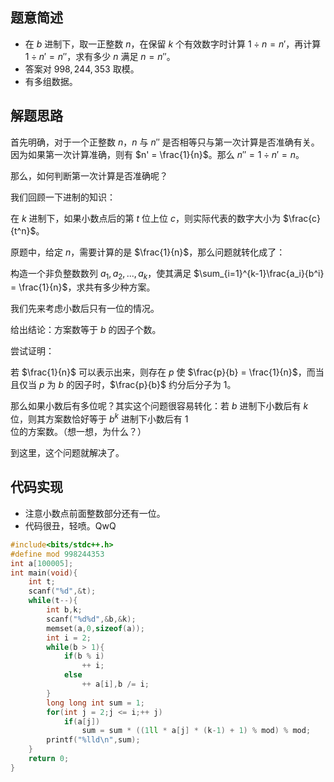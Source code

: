 ## 题意简述
- 在 $b$ 进制下，取一正整数 $n$，在保留 $k$ 个有效数字时计算 $1 \div n = n'$，再计算 $1 \div n' = n''$，求有多少 $n$ 满足 $n = n''$。
- 答案对 $998,244,353$ 取模。
- 有多组数据。

## 解题思路
首先明确，对于一个正整数 $n$，$n$ 与 $n''$ 是否相等只与第一次计算是否准确有关。因为如果第一次计算准确，则有 $n' = \frac{1}{n}$。那么 $n'' = 1 \div n' = n$。

那么，如何判断第一次计算是否准确呢？

我们回顾一下进制的知识：

在 $k$ 进制下，如果小数点后的第 $t$ 位上位 $c$，则实际代表的数字大小为 $\frac{c}{t^n}$。

原题中，给定 $n$，需要计算的是 $\frac{1}{n}$，那么问题就转化成了：

构造一个非负整数数列 $a_1,a_2,...,a_k$，使其满足 $\sum_{i=1}^{k-1}\frac{a_i}{b^i} = \frac{1}{n}$，求共有多少种方案。

我们先来考虑小数后只有一位的情况。

给出结论：方案数等于 $b$ 的因子个数。

尝试证明：

若 $\frac{1}{n}$ 可以表示出来，则存在 $p$ 使 $\frac{p}{b} = \frac{1}{n}$，而当且仅当 $p$ 为 $b$ 的因子时，$\frac{p}{b}$ 约分后分子为 $1$。

那么如果小数后有多位呢？其实这个问题很容易转化：若 $b$ 进制下小数后有 $k$ 位，则其方案数恰好等于 $b^k$ 进制下小数后有 $1$ 位的方案数。（想一想，为什么？）

到这里，这个问题就解决了。

## 代码实现
- 注意小数点前面整数部分还有一位。
- 代码很丑，轻喷。QwQ

```cpp
#include<bits/stdc++.h>
#define mod 998244353
int a[100005];
int main(void){
    int t;
    scanf("%d",&t);
    while(t--){
        int b,k;
        scanf("%d%d",&b,&k);
        memset(a,0,sizeof(a));
        int i = 2;
        while(b > 1){
            if(b % i)
                ++ i;
            else
                ++ a[i],b /= i;
        }
        long long int sum = 1;
        for(int j = 2;j <= i;++ j)
        	if(a[j])
            	sum = sum * ((1ll * a[j] * (k-1) + 1) % mod) % mod;
        printf("%lld\n",sum);
    }
    return 0;
}

```